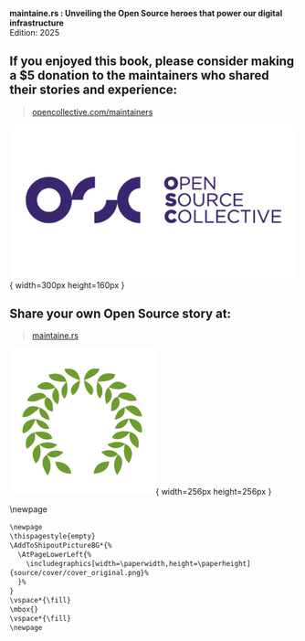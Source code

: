 **maintaine.rs : Unveiling the Open Source heroes that power our digital infrastructure**  
Edition: 2025

## If you enjoyed this book, please consider making a $5 donation to the maintainers who shared their stories and experience:

> [opencollective.com/maintainers](https://opencollective.com/maintainers)

![](source/opencollective.png){ width=300px height=160px }

## Share your own Open Source story at:

> [maintaine.rs](https://maintaine.rs)

![](source/maintainers.png){ width=256px height=256px }

\newpage

```{=latex}
\newpage
\thispagestyle{empty}
\AddToShipoutPictureBG*{%
  \AtPageLowerLeft{%
    \includegraphics[width=\paperwidth,height=\paperheight]{source/cover/cover_original.png}%
  }%
}
\vspace*{\fill}
\mbox{}
\vspace*{\fill}
\newpage
```
